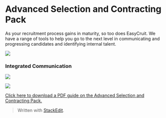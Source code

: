 # Advanced Selection and Contracting Pack

As your recruitment process gains in maturity, so too does EasyCruit. We have a range of tools to help you go to the next level in communicating and progressing candidates and identifying internal talent.

[![](../Resources/Images/easycruit_challenge_thumb_120_0.jpg)](../Resources/Images/easycruit_challenge.jpg)

### Integrated Communication

[![](../Resources/Images/integrated_communication_1_thumb_120_0.jpg)](../Resources/Images/integrated_communication_1.jpg)

[![](../Resources/Images/integrated_communication_2_thumb_120_0.jpg)](../Resources/Images/integrated_communication_2.jpg)

[Click here to download a PDF guide on the Advanced Selection and Contracting Pack.](https://support.easycruit.net/@api/deki/files/325/easycruit_advanced_selection_contracting.pdf?revision=1)


> Written with [StackEdit](https://stackedit.io/).
<!--stackedit_data:
eyJoaXN0b3J5IjpbMTczOTQ4MTcyNV19
-->